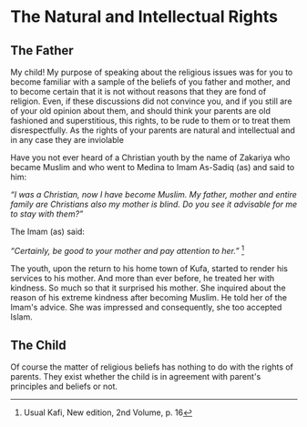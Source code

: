 The Natural and Intellectual Rights
===================================

The Father
----------

My child! My purpose of speaking about the religious issues was for you
to become familiar with a sample of the beliefs of you father and
mother, and to become certain that it is not without reasons that they
are fond of religion. Even, if these discussions did not convince you,
and if you still are of your old opinion about them, and should think
your parents are old fashioned and superstitious, this rights, to be
rude to them or to treat them disrespectfully. As the rights of your
parents are natural and intellectual and in any case they are inviolable

Have you not ever heard of a Christian youth by the name of Zakariya who
became Muslim and who went to Medina to Imam As-Sadiq (as) and said to
him:

*“I was a Christian, now I have become Muslim. My father, mother and
entire family are Christians also my mother is blind. Do you see it
advisable for me to stay with them?”*

The Imam (as) said:

*“Certainly, be good to your mother and pay attention to her.”* [^1]

The youth, upon the return to his home town of Kufa, started to render
his services to his mother. And more than ever before, he treated her
with kindness. So much so that it surprised his mother. She inquired
about the reason of his extreme kindness after becoming Muslim. He told
her of the Imam's advice. She was impressed and consequently, she too
accepted Islam.

The Child
---------

Of course the matter of religious beliefs has nothing to do with the
rights of parents. They exist whether the child is in agreement with
parent's principles and beliefs or not.

[^1]: Usual Kafi, New edition, 2nd Volume, p. 16


